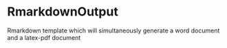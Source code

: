 # RmarkdownOutput
Rmarkdown template which will simultaneously generate a word document and a latex-pdf document
